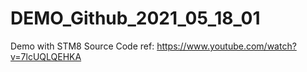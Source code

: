 # DEMO_Github_2021_05_18_01
Demo with STM8 Source Code
ref: https://www.youtube.com/watch?v=7lcUQLQEHKA
